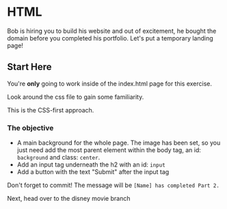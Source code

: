 # HTML

Bob is hiring you to build his website and out of excitement, he bought the domain before you completed his portfolio. Let's put a temporary landing page!

## Start Here

You're **only** going to work inside of the index.html page for this exercise.

Look around the css file to gain some familiarity.

This is the CSS-first approach.

### The objective

- A main background for the whole page. The image has been set, so you just need add the most parent element within the body tag, an id: `background` and class: `center`.
- Add an input tag underneath the h2 with an id: `input`
- Add a button with the text "Submit" after the input tag

Don't forget to commit! The message will be `[Name] has completed Part 2.`

Next, head over to the disney movie branch
